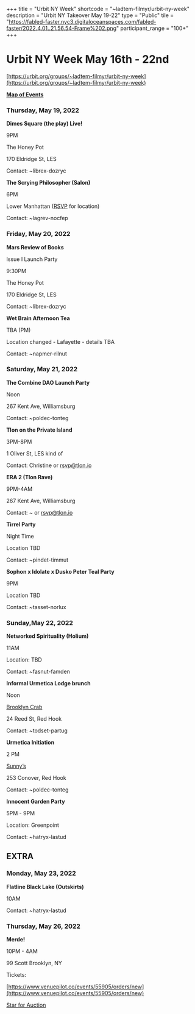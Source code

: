 +++
title = "Urbit NY Week"
shortcode = "~ladtem-filmyr/urbit-ny-week"
description = "Urbit NY Takeover May 19-22"
type = "Public"
tile = "https://fabled-faster.nyc3.digitaloceanspaces.com/fabled-faster/2022.4.01..21.56.54-Frame%202.png"
participant_range = "100+"
+++

# Urbit NY Week May 16th - 22nd

[https://urbit.org/groups/~ladtem-filmyr/urbit-ny-week](https://urbit.org/groups/~ladtem-filmyr/urbit-ny-week)

**[Map of Events](https://www.google.com/maps/d/edit?mid=1eOCaJApIPrEqmgD9s51MVXVnlps1LaIR&usp=sharing)**


### Thursday, May 19, 2022

**Dimes Square (the play) Live!**

9PM

The Honey Pot

170 Eldridge St, LES

Contact: ~librex-dozryc

**The Scrying Philosopher (Salon)**

6PM

Lower Manhattan ([RSVP](https://docs.google.com/forms/d/e/1FAIpQLSeY84O65omPNvc1ccfXEjBP4m7cTI_9EkB_sS_sYxH-bFLRUw/viewform?fbzx=-1938038749753340576) for location)

Contact: ~lagrev-nocfep

### **Friday, May 20, 2022**


**Mars Review of Books**

Issue I Launch Party

9:30PM

The Honey Pot

170 Eldridge St, LES

Contact: ~librex-dozryc

**Wet Brain Afternoon Tea**

TBA (PM)

Location changed - Lafayette - details TBA

Contact: ~napmer-rilnut

### Saturday, May 21, 2022

**The Combine DAO Launch Party**

Noon

267 Kent Ave, Williamsburg

Contact: ~poldec-tonteg

**Tlon on the Private Island**

3PM-8PM

1 Oliver St, LES kind of

Contact: Christine or [rsvp@tlon.io](mailto:rsvp@tlon.io)

**ERA 2 (Tlon Rave)**

9PM-4AM

267 Kent Ave, Williamsburg

Contact: ~ or rsvp@tlon.io

**Tirrel Party**

Night Time

Location TBD

Contact: ~pindet-timmut

**Sophon x Idolate x Dusko Peter Teal Party**

9PM

Location TBD

Contact: ~tasset-norlux

### Sunday,May 22, 2022


**Networked Spirituality (Holium)**

11AM

Location: TBD

Contact: ~fasnut-famden

**Informal Urmetica Lodge brunch**

Noon

[Brooklyn Crab](https://www.brooklyncrab.com/)

24 Reed St, Red Hook

Contact: ~todset-partug

**Urmetica Initiation**

2 PM

[Sunny’s](https://www.sunnysredhook.com/)

253 Conover, Red Hook

Contact: ~poldec-tonteg

**Innocent Garden Party**

5PM - 9PM

Location: Greenpoint

Contact: ~hatryx-lastud

## EXTRA

### Monday, May 23, 2022

**Flatline Black Lake (Outskirts)**

10AM

Contact: ~hatryx-lastud

### Thursday, May 26, 2022

**Merde!**

10PM - 4AM

99 Scott Brooklyn, NY 

Tickets:

[https://www.venuepilot.co/events/55905/orders/new](https://www.venuepilot.co/events/55905/orders/new)

[Star for Auction](https://event.auctria.com/b9db22be-4245-42dc-8032-02275a0fea19/a780d600ec2e11e9ae081db830846aa5?2bd25550ec3411e98fdeb3a273cf08d8%2FcurrentPage=2&2bd25550ec3411e98fdeb3a273cf08d8%2FselectedItem=ed2b191c-ad38-4fc6-9cb5-eda5c87ffee5)

